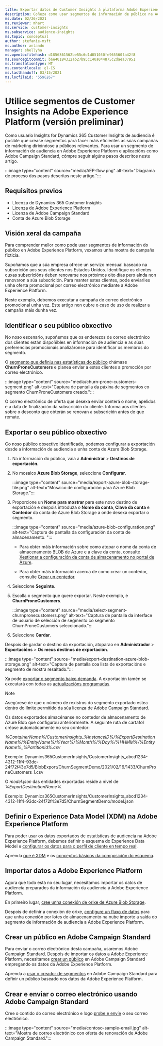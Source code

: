 ```yaml
---
title: Exportar datos de Customer Insights á plataforma Adobe Experience
description: Coñeza como usar segmentos de información de público na Adobe Experience Platform.
ms.date: 02/26/2021
ms.reviewer: mhart
ms.service: customer-insights
ms.subservice: audience-insights
ms.topic: conceptual
author: stefanie-msft
ms.author: antando
manager: shellyha
ms.openlocfilehash: d1856861562be55c6d1d051050fe965560fa42f8
ms.sourcegitcommit: bae40184312ab27b95c140a044875c2daea37951
ms.translationtype: HT
ms.contentlocale: gl-ES
ms.lasthandoff: 03/15/2021
ms.locfileid: "5596267"
---
```

# <a name="use-customer-insights-segments-in-adobe-experience-platform-preview"></a>Utilice segmentos de Customer Insights na Adobe Experience Platform (versión preliminar)

Como usuario Insights for Dynamics 365 Customer Insights de audiencia é posible que crease segmentos para facer máis eficientes as súas campañas de márketing dirixíndose a públicos relevantes. Para usar un segmento de información de audiencia en Adobe Experience Platform e aplicacións como Adobe Campaign Standard, cómpre seguir algúns pasos descritos neste artigo.

:::image type="content" source="media/AEP-flow.png" alt-text="Diagrama de proceso dos pasos descritos neste artigo.":::

## <a name="prerequisites"></a>Requisitos previos

-   LIcenza de Dynamics 365 Customer Insights
-   Licenza de Adobe Experience Platform
-   Licenza de Adobe Campaign Standard
-   Conta de Azure Blob Storage

## <a name="campaign-overview"></a>Visión xeral da campaña

Para comprender mellor como pode usar segmentos de información do público en Adobe Experience Platform, vexamos unha mostra de campaña ficticia.

Supoñamos que a súa empresa ofrece un servizo mensual baseado na subscrición aos seus clientes nos Estados Unidos. Identifique os clientes cuxas subscricións deben renovarse nos próximos oito días pero aínda non renovaron a súa subscrición. Para manter estes clientes, pode enviarlles unha oferta promocional por correo electrónico mediante a Adobe Experience Platform.

Neste exemplo, debemos executar a campaña de correo electrónico promocional unha vez. Este artigo non cubre o caso de uso de realizar a campaña máis dunha vez.

## <a name="identify-your-target-audience"></a>Identificar o seu público obxectivo

No noso escenario, supoñemos que os enderezos de correo electrónico dos clientes están dispoñibles en información de audiencia e as súas preferencias promocionais analizáronse para identificar os membros do segmento.

O [segmento que definiu nas estatísticas do público](segments.md) chámase **ChurnProneCustomers** e planea enviar a estes clientes a promoción por correo electrónico.

:::image type="content" source="media/churn-prone-customers-segment.png" alt-text="Captura de pantalla da páxina de segmentos co segmento ChurnProneCustomers creado.":::

O correo electrónico de oferta que desexa enviar conterá o nome, apelidos e a data de finalización da subscrición do cliente. Informa aos clientes sobre o desconto que obterán se renovan a subscrición antes de que remate.

## <a name="export-your-target-audience"></a>Exportar o seu público obxectivo

Co noso público obxectivo identificado, podemos configurar a exportación desde a información de audiencia a unha conta de Azure Blob Storage.

1. Na información do público, vaia a **Administrar** > **Destinos de exportación**.

1. No mosaico **Azure Blob Storage**, seleccione **Configurar**.

   :::image type="content" source="media/export-azure-blob-storage-tile.png" alt-text="Mosaico de configuración para Azure Blob Storage.":::

1. Proporcione un **Nome para mostrar** para este novo destino de exportación e despois introduza o **Nome da conta**, **Clave da conta** e **Contedor** da conta de Azure Blob Storage a onde desexa exportar o segmento.  
      
   :::image type="content" source="media/azure-blob-configuration.png" alt-text="Captura de pantalla da configuración da conta de almacenamento. "::: 

   - Para obter máis información sobre como atopar o nome da conta de almacenamento BLOB de Azure e a clave da conta, consulte [Xestionar a configuración da conta de almacenamento no portal de Azure](/azure/storage/common/storage-account-manage).

   - Para obter máis información acerca de como crear un contedor, consulte [Crear un contedor](/azure/storage/blobs/storage-quickstart-blobs-portal#create-a-container).

1. Seleccione **Seguinte**.

1. Escolla o segmento que quere exportar. Neste exemplo, é **ChurnProneCustomers**.

   :::image type="content" source="media/select-segment-churnpronecustomers.png" alt-text="Captura de pantalla da interface de usuario de selección de segmento co segmento ChurnProneCustomers seleccionado.":::

1. Seleccione **Gardar**.

Despois de gardar o destino da exportación, atoparao en **Administrador** > **Exportacións** > **Os meus destinos de exportación**.

:::image type="content" source="media/export-destination-azure-blob-storage.png" alt-text="Captura de pantalla coa lista de exportacións e segmento de mostra resaltado.":::

Xa pode [exportar o segmento baixo demanda](export-destinations.md#export-data-on-demand). A exportación tamén se executará con todas as [actualizacións programadas](system.md).

> [!NOTE]
> Asegúrese de que o número de rexistros do segmento exportado estea dentro do límite permitido da súa licenza de Adobe Campaign Standard.

Os datos exportados almacénanse no contedor de almacenamento de Azure Blob que configurou anteriormente. A seguinte ruta de cartafol créase automaticamente no seu contedor:

*%ContainerName%/CustomerInsights_%instanceID%/%ExportDestinationName%/%EntityName%/%Year%/%Month%/%Day%/%HHMM%/%EntityName%_%PartitionId%.csv*

Exemplo: Dynamics365CustomerInsights/CustomerInsights_abcd1234-4312-11f4-93dc-24f72f43e7d5/BlobExport/ChurnSegmentDemo/2021/02/16/1433/ChurnProneCustomers_1.csv

O *model.json* das entidades exportadas reside a nivel de *%ExportDestinationName%*.

Exemplo: Dynamics365CustomerInsights/CustomerInsights_abcd1234-4312-11f4-93dc-24f72f43e7d5/ChurnSegmentDemo/model.json

## <a name="define-experience-data-model-xdm-in-adobe-experience-platform"></a>Definir o Experience Data Model (XDM) na Adobe Experience Platform

Para poder usar os datos exportados de estatísticas de audiencia na Adobe Experience Platform, debemos definir o esquema do Experience Data Model e [configurar os datos para o perfil de cliente en tempo real](https://experienceleague.adobe.com/docs/experience-platform/profile/tutorials/dataset-configuration.html#tutorials).

Aprenda [que é XDM](https://experienceleague.adobe.com/docs/experience-platform/xdm/home.html) e os [conceptos básicos da composición do esquema](https://experienceleague.adobe.com/docs/experience-platform/xdm/schema/composition.html#schema).

## <a name="import-data-into-adobe-experience-platform"></a>Importar datos a Adobe Experience Platform

Agora que todo está no seu lugar, necesitamos importar os datos de audiencia preparados da información da audiencia á Adobe Experience Platform.

En primeiro lugar, [cree unha conexión de orixe de Azure Blob Storage](https://experienceleague.adobe.com/docs/experience-platform/sources/ui-tutorials/create/cloud-storage/blob.html#getting-started).    

Despois de definir a conexión de orixe, [configure un fluxo de datos](https://experienceleague.adobe.com/docs/experience-platform/sources/ui-tutorials/dataflow/cloud-storage.html#ui-tutorials) para que unha conexión por lotes de almacenamento na nube importe a saída do segmento de información de audiencia a Adobe Experience Platform.

## <a name="create-an-audience-in-adobe-campaign-standard"></a>Crear un público en Adobe Campaign Standard

Para enviar o correo electrónico desta campaña, usaremos Adobe Campaign Standard. Despois de importar os datos a Adobe Experience Platform, necesitamos [crear un público](https://experienceleague.adobe.com/docs/campaign-standard/using/profiles-and-audiences/get-started-profiles-and-audiences.html#permission) en Adobe Campaign Standard empregando os datos da Adobe Experience Platform.

Aprenda a [usar o creador de segmentos](https://experienceleague.adobe.com/docs/campaign-standard/using/profiles-and-audiences/working-with-adobe-experience-platform/aep-using-segment-builder.html#building-a-segment) en Adobe Campaign Standard para definir un público baseado nos datos da Adobe Experience Platform.

## <a name="create-and-send-the-email-using-adobe-campaign-standard"></a>Crear e enviar o correo electrónico usando Adobe Campaign Standard

Cree o contido do correo electrónico e logo [probe e envíe](https://experienceleague.adobe.com/docs/campaign-standard/using/testing-and-sending/get-started-sending-messages.html#preparing-and-testing-messages) o seu correo electrónico.

:::image type="content" source="media/contoso-sample-email.jpg" alt-text="Mostra de correo electrónico con oferta de renovación de Adobe Campaign Standard.":::